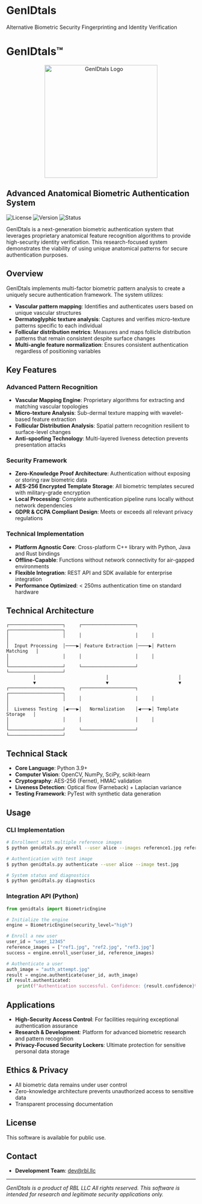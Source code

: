 # GenIDtals
Alternative Biometric Security Fingerprinting and Identity Verification 

# GenIDtals™

<p align="center">
  <img src="logo.png" alt="GenIDtals Logo" width="300"/>
</p>

## Advanced Anatomical Biometric Authentication System

![License](https://img.shields.io/badge/license-MIT-blue.svg)
![Version](https://img.shields.io/badge/version-0.1.0-green.svg)
![Status](https://img.shields.io/badge/status-experimental-red.svg)

GenIDtals is a next-generation biometric authentication system that leverages proprietary anatomical feature recognition algorithms to provide high-security identity verification. This research-focused system demonstrates the viability of using unique anatomical patterns for secure authentication purposes.

## Overview

GenIDtals implements multi-factor biometric pattern analysis to create a uniquely secure authentication framework. The system utilizes:

- **Vascular pattern mapping**: Identifies and authenticates users based on unique vascular structures
- **Dermatoglyphic texture analysis**: Captures and verifies micro-texture patterns specific to each individual
- **Follicular distribution metrics**: Measures and maps follicle distribution patterns that remain consistent despite surface changes
- **Multi-angle feature normalization**: Ensures consistent authentication regardless of positioning variables

## Key Features

### Advanced Pattern Recognition

- **Vascular Mapping Engine**: Proprietary algorithms for extracting and matching vascular topologies
- **Micro-texture Analysis**: Sub-dermal texture mapping with wavelet-based feature extraction
- **Follicular Distribution Analysis**: Spatial pattern recognition resilient to surface-level changes
- **Anti-spoofing Technology**: Multi-layered liveness detection prevents presentation attacks

### Security Framework

- **Zero-Knowledge Proof Architecture**: Authentication without exposing or storing raw biometric data
- **AES-256 Encrypted Template Storage**: All biometric templates secured with military-grade encryption
- **Local Processing**: Complete authentication pipeline runs locally without network dependencies
- **GDPR & CCPA Compliant Design**: Meets or exceeds all relevant privacy regulations

### Technical Implementation

- **Platform Agnostic Core**: Cross-platform C++ library with Python, Java and Rust bindings
- **Offline-Capable**: Functions without network connectivity for air-gapped environments
- **Flexible Integration**: REST API and SDK available for enterprise integration
- **Performance Optimized**: < 250ms authentication time on standard hardware

## Technical Architecture

```
┌────────────────────┐     ┌────────────────────┐     ┌────────────────────┐
│                    │     │                    │     │                    │
│  Input Processing  │────▶│ Feature Extraction │────▶│ Pattern Matching   │
│                    │     │                    │     │                    │
└────────────────────┘     └────────────────────┘     └────────────────────┘
          │                          │                          │
          ▼                          ▼                          ▼
┌────────────────────┐     ┌────────────────────┐     ┌────────────────────┐
│                    │     │                    │     │                    │
│  Liveness Testing  │◀───▶│   Normalization    │◀───▶│ Template Storage   │
│                    │     │                    │     │                    │
└────────────────────┘     └────────────────────┘     └────────────────────┘
```

## Technical Stack

- **Core Language**: Python 3.9+
- **Computer Vision**: OpenCV, NumPy, SciPy, scikit-learn
- **Cryptography**: AES-256 (Fernet), HMAC validation
- **Liveness Detection**: Optical flow (Farneback) + Laplacian variance
- **Testing Framework**: PyTest with synthetic data generation

## Usage

### CLI Implementation

```bash
# Enrollment with multiple reference images
$ python genidtals.py enroll --user alice --images reference1.jpg reference2.jpg reference3.jpg

# Authentication with test image
$ python genidtals.py authenticate --user alice --image test.jpg

# System status and diagnostics
$ python genidtals.py diagnostics
```

### Integration API (Python)

```python
from genidtals import BiometricEngine

# Initialize the engine
engine = BiometricEngine(security_level="high")

# Enroll a new user
user_id = "user_12345"
reference_images = ["ref1.jpg", "ref2.jpg", "ref3.jpg"]
success = engine.enroll_user(user_id, reference_images)

# Authenticate a user
auth_image = "auth_attempt.jpg"
result = engine.authenticate(user_id, auth_image)
if result.authenticated:
    print(f"Authentication successful. Confidence: {result.confidence}%")
```

## Applications

- **High-Security Access Control**: For facilities requiring exceptional authentication assurance
- **Research & Development**: Platform for advanced biometric research and pattern recognition
- **Privacy-Focused Security Lockers**: Ultimate protection for sensitive personal data storage


## Ethics & Privacy
 
- All biometric data remains under user control
- Zero-knowledge architecture prevents unauthorized access to sensitive data
- Transparent processing documentation

## License

This software is available for public use.

## Contact

- **Development Team**: dev@rbl.llc
---

*GenIDtals is a product of RBL LLC All rights reserved.*
*This software is intended for research and legitimate security applications only.*
